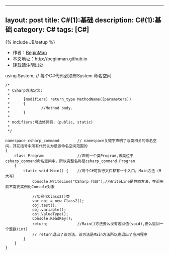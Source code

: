 
---
layout: post
title: C#(1):基础
description: C#(1):基础
category: C#
tags: [C#]
---
{% include JB/setup %}
<ul>
    <li>作者：<a href="http://weibo.com/beginman" target="blank">BeginMan</a></li>
    <li>本文地址：http://beginman.github.io</li>
    <li>转载请注明出处</li>
</ul>
<p>using System;       // 每个C#代码必须有System 命名空间</p>

<pre><code>/*
 * CSharp方法定义:
 * 
 *      [modifiers] return_type MethodName([parameters])
 *      {
 *              //Method body.
 *      }
 * 
 * modifiers:可选修饰符，(public, static)
 * 
 */

namespace csharp_command        // namespace关键字声明了与类相关的命名空间，其花括号中所有代码认为是该命名空间范围的
{
    class Program               //声明一个类Program,该类位于csharp_command命名空间中，所以完整名称是csharp_command.Program
    {
        static void Main() {    //每个C#可执行文件都有一个入口，Main方法（M大写）
            Console.WriteLine("CSharp 代码");//WriteLine是静态方法，在调用前不需要实例化Console对象

            //实例化Class2()类
            var obj = new Class2();
            obj.test();
            obj.variable();
            obj.ValueType();
            Console.ReadKey();
            return;             //Main()方法要么没有返回值(void),要么返回一个整数(int)
            // return退出了该方法，该方法是Main方法所以也退出了应用程序
        }
    }
}
</code></pre>
